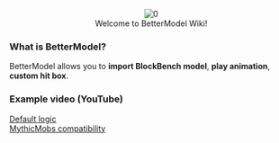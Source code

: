 <div align="center">  

![0](https://github.com/user-attachments/assets/d9b46080-e7ab-4e12-a395-174c94e63cea)  
Welcome to BetterModel Wiki!

</div>

### What is BetterModel?
BetterModel allows you to **import BlockBench model**, **play animation**, **custom hit box**.

### Example video (YouTube)
[Default logic](https://youtu.be/67IVo9KduW4?si=bj6MBIyuMO3AGvyK)  
[MythicMobs compatibility](https://youtu.be/fen9cDhdfZA?si=Psc03r3iV18jd-BP)